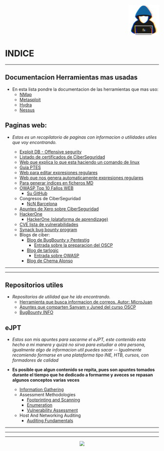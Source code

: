 <p witdh="25%" align="left">
    
</p>
<p witdh="25%" align="right">
  <img witdh="100px" height="100px" src="img/zhacker.gif">  
</p>

# INDICE 
---

## Documentacion Herramientas mas usadas

- En esta lista pondre la documentacion de las herramientas que mas uso:
    - [NMap](https://nmap.org/)
    - [Metasploit](https://docs.metasploit.com/)
    - [Hydra](https://github.com/vanhauser-thc/thc-hydra)
    - [Nessus](https://docs.tenable.com/nessus/10_4/Content/GetStarted.htm)

## Paginas web:
- *Estos es un recopilatorio de paginas con informacion o utilidades utiles que voy encontrando.*

    - [Exploit DB - Offensive segurity](https://www.exploit-db.com/)
    - [Listado de certificados de CiberSeguridad](https://pauljerimy.com/security-certification-roadmap/)
    - [Web que explica lo que esta haciendo un comando de linux](https://explainshell.com/)
    - [Guia PTES](http://www.pentest-standard.org/index.php/PTES_Technical_Guidelines)
    - [Web para editar expresiones regulares](https://regex101.com/)
    - [Web que nos genera automaticamente expresiones regulares](https://www.autoregex.xyz/)
    - [Para generar indices en ficheros MD](https://luciopaiva.com/markdown-toc/)
    - [OWASP Top 10 Fallos WEB](https://owasp.org/www-project-top-ten/)
      - [Su GitHub](https://github.com/OWASP/www-project-top-ten/blob/master/index.md)
    - Congresos de CiberSeguridad
      - [NcN Barcelona](https://www.noconname.org/)
    - [Apuntes de Xero sobre CiberSeguridad](https://hack.xero-sec.com)
    - [HackerOne](https://www.hackerone.com)
      - [HackerOne (plataforma de aprendizage)](https://www.hacker101.com/)
    - [CVE lista de vulnerabilidades](https://cve.mitre.org)
    - [Synack bug bounty program](https://www.synack.com/red-team/)
    - Blogs de ciber:
      - [Blog de BugBounty y Pentestig](https://bugbountyguide.org)
        - [Entrada sobre la preparacion del OSCP](https://bugbountyguide.org/index.php/2022/11/29/oscp-preparation-with-active-directory/)
      - [Blog de tarlogic](https://www.tarlogic.com/es/blog)
        - [Entrada sobre OWASP](https://www.tarlogic.com/es/blog/metodologia-owasp/)
      - [Blog de Chema Alonso](https://www.elladodelmal.com/)

---
---
## Repositorios utiles 
- *Repositorios de utilidad que he ido encontrando.*
    - [Herramienta que busca informacion de correos. Autor: MicroJuan](https://github.com/micro-joan/D4TA-HUNTER)
    - [Apuntes que comparten Sanyam y Juned del curso OSCP](https://oscpnotes.infosecsanyam.in/My_OSCP_Preparation_Notes.html)
    - [BugBounty INFO](https://github.com/EdOverflow/bugbounty-cheatsheet)
    

## eJPT

- *Estos son mis apuntes para sacarme el eJPT, este contenido esta hecho a mi manera y quizá no sirva para estudiar a otra persona, igualmente algo de informacion util puedes sacar -- Igualmente recomiendo formarse en una plataforma tipo INE, HTB, cursos, con formadores de calidad*

- **Es posible que algun contenido se repita, pues son apuntes tomados durante el tiempo que he dedicado a formarme y aveces se repasan algunos conceptos varias veces**

    - [Information Gathering](eJPT/01%20-%20Information%20Gathering/01%20-%20Information%20Gathering.md)
    - Assessment Methodologies
        - [Footprinting and Scanning](/eJPT/02%20-%20Assessment%20Methodologies/01%20-%20Assesment%20Methodologies-Footprinting%20%26%20Scanning.md)
        - [Enumeration](/eJPT/02%20-%20Assessment%20Methodologies/02%20-%20Assesment%20Methodologies-Enumeration.md)
        - [Vulnerability Assessment](/eJPT/02%20-%20Assessment%20Methodologies/03%20-%20Assesment%20Methodologies-Vulnerability-Assessment.md)
    - Host And Networking Auditing
        - [Auditing Fundamentals](/eJPT/03%20-%20Host%20And%20Networking%20Auditing/01%20-%20Assesment%20Methodologies-Auditing-Fundamentals.md)

---
---
---


<p align="center">
  <img witdh="150px" height="150px" src="img/hacking-bunny.gif">  
</p>

